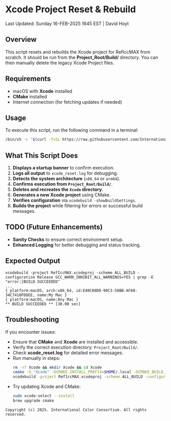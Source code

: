 # Xcode Project Reset & Rebuild

Last Updated: Sunday 16-FEB-2025 1645 EST | David Hoyt

## Overview
This script resets and rebuilds the Xcode project for RefIccMAX from scratch. It should be run from the **Project_Root/Build/** directory. You can then manually delete the legacy Xcode Project files.

## Requirements
- macOS with **Xcode** installed
- **CMake** installed
- Internet connection (for fetching updates if needed)

## Usage
To execute this script, run the following command in a terminal:

```sh
/bin/sh -c "$(curl -fsSL https://raw.githubusercontent.com/InternationalColorConsortium/DemoIccMAX/refs/heads/master/contrib/Build/cmake/xnu_xcode_reset.zsh)"
```

## What This Script Does
1. **Displays a startup banner** to confirm execution.
2. **Logs all output** to `xcode_reset.log` for debugging.
3. **Detects the system architecture** (`x86_64` or `arm64`).
4. **Confirms execution from `Project_Root/Build/`**.
5. **Deletes and recreates the `Xcode` directory**.
6. **Generates a new Xcode project** using CMake.
7. **Verifies configuration** via `xcodebuild -showBuildSettings`.
8. **Builds the project** while filtering for errors or successful build messages.

## TODO (Future Enhancements)
- **Sanity Checks** to ensure correct environment setup.
- **Enhanced Logging** for better debugging and status tracking.

## Expected Output

```
xcodebuild -project RefIccMAX.xcodeproj -scheme ALL_BUILD -configuration Release GCC_WARN_INHIBIT_ALL_WARNINGS=YES | grep -E "error:|BUILD SUCCEEDED"
...
{ platform:macOS, arch:x86_64, id:E40C08D0-90C3-58BB-AF08-34C7410FDDEE, name:My Mac }
{ platform:macOS, name:Any Mac }
** BUILD SUCCEEDED ** [30.00 sec]
```

## Troubleshooting
If you encounter issues:
- Ensure that **CMake** and **Xcode** are installed and accessible.
- Verify the correct execution directory: `Project_Root/Build/`.
- Check **xcode_reset.log** for detailed error messages.
- Run manually in steps:
  ```sh
  rm -rf Xcode && mkdir Xcode && cd Xcode
  cmake -G "Xcode" -DCMAKE_INSTALL_PREFIX=$HOME/.local -DCMAKE_BUILD_TYPE=Release -Wno-dev ../Cmake/
  xcodebuild -project RefIccMAX.xcodeproj -scheme ALL_BUILD -configuration Release
  ```
- Try updating Xcode and CMake:
  ```sh
  sudo xcode-select --install
  brew upgrade cmake
  ```

```text
Copyright (c) 2025. International Color Consortium. All rights reserved.
```
